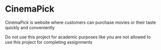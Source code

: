 # CinemaPick
CinemaPick is website where customers can purchase movies or their taste quickly and conveniently

Do not use this project for academic purposes like you are not allowed to use this project for completing assignments
